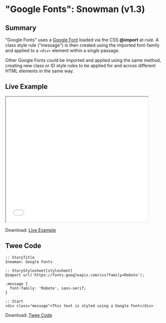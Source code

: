 # "Google Fonts": Snowman (v1.3)

## Summary

"Google Fonts" uses a [Google Font](https://fonts.google.com/) loaded via the CSS **@import** at-rule. A class style rule ("message") is then created using the imported font-family and applied to a `<div>` element within a single passage.

Other Google Fonts could be imported and applied using the same method, creating new class or ID style rules to be applied for and across different HTML elements in the same way.

## Live Example

<section>
<iframe src="snowman_googlefonts_example.html" height=400 width=90%></iframe>

Download: <a href="snowman_googlefonts_example.html" target="_blank">Live Example</a>
</section>

## Twee Code

```twee
:: StoryTitle
Snowman: Google Fonts

:: StoryStylesheet[stylesheet]
@import url('https://fonts.googleapis.com/css?family=Roboto');

.message {
  font-family: 'Roboto', sans-serif;
}

:: Start
<div class="message">This text is styled using a Google Font</div>

```

Download: <a href="snowman_googlefonts_twee.txt" target="_blank">Twee Code</a>
